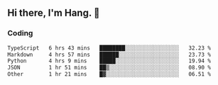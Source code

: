 ## Hi there, I'm Hang. 👋

### Coding

<!--START_SECTION:waka-->

```txt
TypeScript   6 hrs 43 mins   ████████░░░░░░░░░░░░░░░░░   32.23 %
Markdown     4 hrs 57 mins   ██████░░░░░░░░░░░░░░░░░░░   23.73 %
Python       4 hrs 9 mins    █████░░░░░░░░░░░░░░░░░░░░   19.94 %
JSON         1 hr 51 mins    ██▒░░░░░░░░░░░░░░░░░░░░░░   08.90 %
Other        1 hr 21 mins    █▓░░░░░░░░░░░░░░░░░░░░░░░   06.51 %
```

<!--END_SECTION:waka-->
